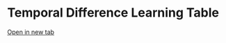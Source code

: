 # Temporal Difference Learning Table

<a href="_static/machine-learning/td/td-table.html" target="_blank">Open in new tab</a>

